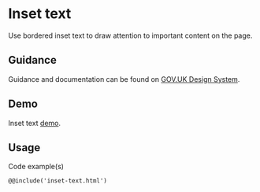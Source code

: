 # Inset text

Use bordered inset text to draw attention to important content on the page.

## Guidance

Guidance and documentation can be found on [GOV.UK Design System](linkgoeshere).

## Demo

Inset text [demo](inset-text.html).

## Usage

Code example(s)

```
@@include('inset-text.html')
```

<!--
## Installation

```
npm install --save @govuk-frontend/inset-text
```
-->
